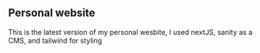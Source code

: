 ## Personal website

This is the latest version of my personal wesbite, I used nextJS, sanity as a CMS, and tailwind for styling
